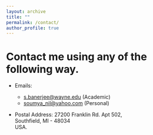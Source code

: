 ```yaml
---
layout: archive
title: ""
permalink: /contact/
author_profile: true
---
```


# Contact me using any of the following way.

- Emails:
    - <a href="mailto:s.banerjee@wayne.edu">s.banerjee@wayne.edu</a> (Academic)
    - <a href="mailto:soumya_nil@gmail.com">soumya_nil@yahoo.com</a> (Personal)

- Postal Address:
    27200 Franklin Rd. Apt 502,<br>
    Southfield, MI - 48034<br>
    USA.
